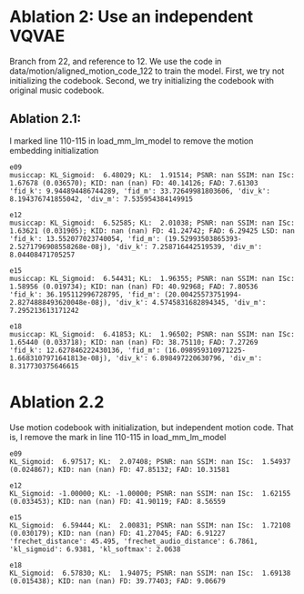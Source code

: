 # Ablation 2: Use an independent VQVAE
Branch from 22, and reference to  12. We use the code in data/motion/aligned_motion_code_122
to train the model. First, we try not initializing the codebook. Second, we try initializing the codebook
with original music codebook.

## Ablation 2.1:
I marked line 110-115 in load_mm_lm_model to remove the motion embedding initialization

    e09
    musiccap: KL_Sigmoid:  6.48029; KL:  1.91514; PSNR: nan SSIM: nan ISc:  1.67678 (0.036570); KID: nan (nan) FD: 40.14126; FAD: 7.61303
    'fid_k': 9.944894486744289, 'fid_m': 33.72649981803606, 'div_k': 8.194376741855042, 'div_m': 7.535954384149915

    e12
    musiccap: KL_Sigmoid:  6.52585; KL:  2.01038; PSNR: nan SSIM: nan ISc:  1.63621 (0.031905); KID: nan (nan) FD: 41.24742; FAD: 6.29425 LSD: nan
    'fid_k': 13.552077023740054, 'fid_m': (19.52993503865393-2.5271796908558268e-08j), 'div_k': 7.258716442519539, 'div_m': 8.04408471705257

    e15
    musiccap: KL_Sigmoid:  6.54431; KL:  1.96355; PSNR: nan SSIM: nan ISc:  1.58956 (0.019734); KID: nan (nan) FD: 40.92968; FAD: 7.80536
    'fid_k': 36.195112996728795, 'fid_m': (20.00425573751994-2.8274888493620048e-08j), 'div_k': 4.5745831682894345, 'div_m': 7.295213613171242

    e18
    musiccap: KL_Sigmoid:  6.41853; KL:  1.96502; PSNR: nan SSIM: nan ISc:  1.65440 (0.033718); KID: nan (nan) FD: 38.75110; FAD: 7.27269
    'fid_k': 12.627846222430136, 'fid_m': (16.098959310971225-1.6683107971641813e-08j), 'div_k': 6.898497220630796, 'div_m': 8.317730375646615




# Ablation 2.2
Use motion codebook with initialization, but independent motion code. That is, I remove the mark in line 110-115 in load_mm_lm_model

    e09
    KL_Sigmoid:  6.97517; KL:  2.07408; PSNR: nan SSIM: nan ISc:  1.54937 (0.024867); KID: nan (nan) FD: 47.85132; FAD: 10.31581

    e12
    KL_Sigmoid: -1.00000; KL: -1.00000; PSNR: nan SSIM: nan ISc:  1.62155 (0.033453); KID: nan (nan) FD: 41.90119; FAD: 8.56559

    e15
    KL_Sigmoid:  6.59444; KL:  2.00831; PSNR: nan SSIM: nan ISc:  1.72108 (0.030179); KID: nan (nan) FD: 41.27045; FAD: 6.91227
    'frechet_distance': 45.495, 'frechet_audio_distance': 6.7861, 'kl_sigmoid': 6.9381, 'kl_softmax': 2.0638

    e18
    KL_Sigmoid:  6.57830; KL:  1.94075; PSNR: nan SSIM: nan ISc:  1.69138 (0.015438); KID: nan (nan) FD: 39.77403; FAD: 9.06679
